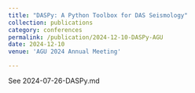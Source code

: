 ```yaml
---
title: "DASPy: A Python Toolbox for DAS Seismology"
collection: publications
category: conferences
permalink: /publication/2024-12-10-DASPy-AGU
date: 2024-12-10
venue: 'AGU 2024 Annual Meeting'

---
```


See 2024-07-26-DASPy.md